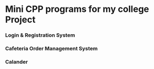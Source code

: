 # Mini CPP programs for my college Project

### Login & Registration System

### Cafeteria Order Management System

### Calander

